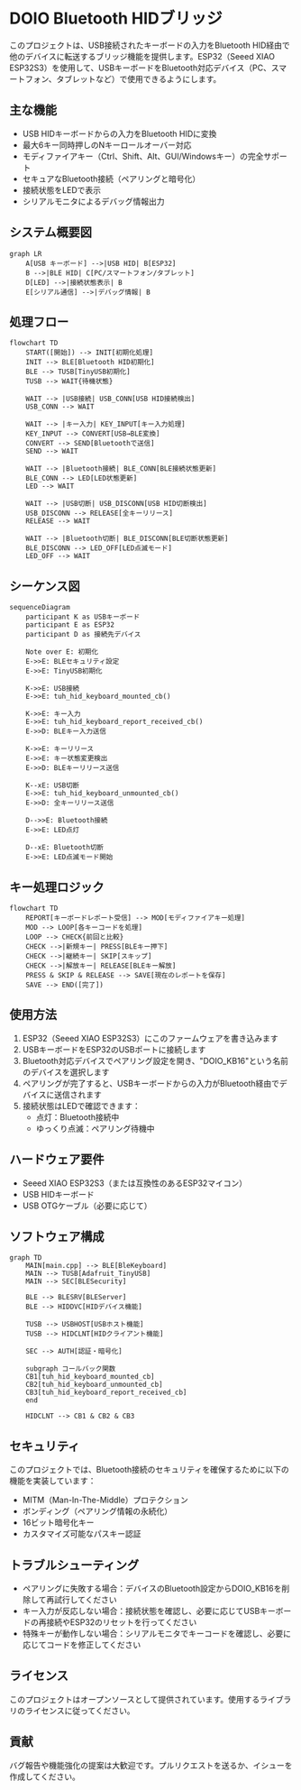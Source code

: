 # DOIO Bluetooth HIDブリッジ

このプロジェクトは、USB接続されたキーボードの入力をBluetooth HID経由で他のデバイスに転送するブリッジ機能を提供します。ESP32（Seeed XIAO ESP32S3）を使用して、USBキーボードをBluetooth対応デバイス（PC、スマートフォン、タブレットなど）で使用できるようにします。

## 主な機能

- USB HIDキーボードからの入力をBluetooth HIDに変換
- 最大6キー同時押しのNキーロールオーバー対応
- モディファイアキー（Ctrl、Shift、Alt、GUI/Windowsキー）の完全サポート
- セキュアなBluetooth接続（ペアリングと暗号化）
- 接続状態をLEDで表示
- シリアルモニタによるデバッグ情報出力

## システム概要図

```mermaid
graph LR
    A[USB キーボード] -->|USB HID| B[ESP32]
    B -->|BLE HID| C[PC/スマートフォン/タブレット]
    D[LED] -->|接続状態表示| B
    E[シリアル通信] -->|デバッグ情報| B
```

## 処理フロー

```mermaid
flowchart TD
    START([開始]) --> INIT[初期化処理]
    INIT --> BLE[Bluetooth HID初期化]
    BLE --> TUSB[TinyUSB初期化]
    TUSB --> WAIT{待機状態}
    
    WAIT --> |USB接続| USB_CONN[USB HID接続検出]
    USB_CONN --> WAIT
    
    WAIT --> |キー入力| KEY_INPUT[キー入力処理]
    KEY_INPUT --> CONVERT[USB→BLE変換]
    CONVERT --> SEND[Bluetoothで送信]
    SEND --> WAIT
    
    WAIT --> |Bluetooth接続| BLE_CONN[BLE接続状態更新]
    BLE_CONN --> LED[LED状態更新]
    LED --> WAIT
    
    WAIT --> |USB切断| USB_DISCONN[USB HID切断検出]
    USB_DISCONN --> RELEASE[全キーリリース]
    RELEASE --> WAIT
    
    WAIT --> |Bluetooth切断| BLE_DISCONN[BLE切断状態更新]
    BLE_DISCONN --> LED_OFF[LED点滅モード]
    LED_OFF --> WAIT
```

## シーケンス図

```mermaid
sequenceDiagram
    participant K as USBキーボード
    participant E as ESP32
    participant D as 接続先デバイス
    
    Note over E: 初期化
    E->>E: BLEセキュリティ設定
    E->>E: TinyUSB初期化
    
    K->>E: USB接続
    E->>E: tuh_hid_keyboard_mounted_cb()
    
    K->>E: キー入力
    E->>E: tuh_hid_keyboard_report_received_cb()
    E->>D: BLEキー入力送信
    
    K->>E: キーリリース
    E->>E: キー状態変更検出
    E->>D: BLEキーリリース送信
    
    K--xE: USB切断
    E->>E: tuh_hid_keyboard_unmounted_cb()
    E->>D: 全キーリリース送信
    
    D-->>E: Bluetooth接続
    E->>E: LED点灯
    
    D--xE: Bluetooth切断
    E->>E: LED点滅モード開始
```

## キー処理ロジック

```mermaid
flowchart TD
    REPORT[キーボードレポート受信] --> MOD[モディファイアキー処理]
    MOD --> LOOP[各キーコードを処理]
    LOOP --> CHECK{前回と比較}
    CHECK -->|新規キー| PRESS[BLEキー押下]
    CHECK -->|継続キー| SKIP[スキップ]
    CHECK -->|解放キー| RELEASE[BLEキー解放]
    PRESS & SKIP & RELEASE --> SAVE[現在のレポートを保存]
    SAVE --> END([完了])
```

## 使用方法

1. ESP32（Seeed XIAO ESP32S3）にこのファームウェアを書き込みます
2. USBキーボードをESP32のUSBポートに接続します
3. Bluetooth対応デバイスでペアリング設定を開き、"DOIO_KB16"という名前のデバイスを選択します
4. ペアリングが完了すると、USBキーボードからの入力がBluetooth経由でデバイスに送信されます
5. 接続状態はLEDで確認できます：
   - 点灯：Bluetooth接続中
   - ゆっくり点滅：ペアリング待機中

## ハードウェア要件

- Seeed XIAO ESP32S3（または互換性のあるESP32マイコン）
- USB HIDキーボード
- USB OTGケーブル（必要に応じて）

## ソフトウェア構成

```mermaid
graph TD
    MAIN[main.cpp] --> BLE[BleKeyboard]
    MAIN --> TUSB[Adafruit_TinyUSB]
    MAIN --> SEC[BLESecurity]
    
    BLE --> BLESRV[BLEServer]
    BLE --> HIDDVC[HIDデバイス機能]
    
    TUSB --> USBHOST[USBホスト機能]
    TUSB --> HIDCLNT[HIDクライアント機能]
    
    SEC --> AUTH[認証・暗号化]
    
    subgraph コールバック関数
    CB1[tuh_hid_keyboard_mounted_cb]
    CB2[tuh_hid_keyboard_unmounted_cb]
    CB3[tuh_hid_keyboard_report_received_cb]
    end
    
    HIDCLNT --> CB1 & CB2 & CB3
```

## セキュリティ

このプロジェクトでは、Bluetooth接続のセキュリティを確保するために以下の機能を実装しています：

- MITM（Man-In-The-Middle）プロテクション
- ボンディング（ペアリング情報の永続化）
- 16ビット暗号化キー
- カスタマイズ可能なパスキー認証

## トラブルシューティング

- ペアリングに失敗する場合：デバイスのBluetooth設定からDOIO_KB16を削除して再試行してください
- キー入力が反応しない場合：接続状態を確認し、必要に応じてUSBキーボードの再接続やESP32のリセットを行ってください
- 特殊キーが動作しない場合：シリアルモニタでキーコードを確認し、必要に応じてコードを修正してください

## ライセンス

このプロジェクトはオープンソースとして提供されています。使用するライブラリのライセンスに従ってください。

## 貢献

バグ報告や機能強化の提案は大歓迎です。プルリクエストを送るか、イシューを作成してください。